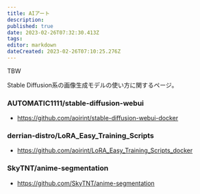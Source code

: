 ```yaml
---
title: AIアート
description: 
published: true
date: 2023-02-26T07:32:30.413Z
tags: 
editor: markdown
dateCreated: 2023-02-26T07:10:25.276Z
---
```


TBW

Stable Diffusion系の画像生成モデルの使い方に関するページ。

### AUTOMATIC1111/stable-diffusion-webui

- <https://github.com/aoirint/stable-diffusion-webui-docker>

### derrian-distro/LoRA_Easy_Training_Scripts

- <https://github.com/aoirint/LoRA_Easy_Training_Scripts_docker>

### SkyTNT/anime-segmentation

- <https://github.com/SkyTNT/anime-segmentation>
